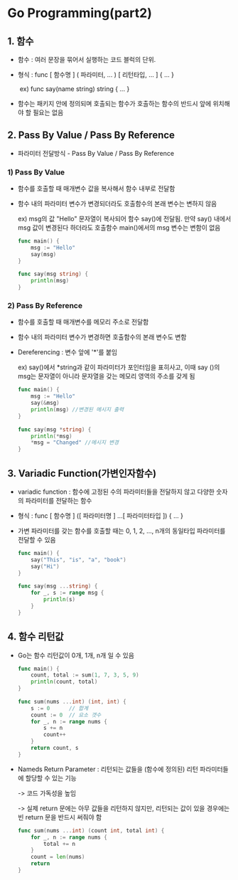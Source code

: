 # Go Programming(part2)

## 1. 함수

* 함수 : 여러 문장을 묶어서 실행하는 코드 블럭의 단위.

* 형식 : func [ 함수명 ] ( 파라미터, ... ) [ 리턴타입, ... ] { ... }

  ​		ex) func say(name string) string { ... }

* 함수는 패키지 안에 정의되며 호출되는 함수가 호출하는 함수의 반드시 앞에 위치해야 할 필요는 없음



## 2. Pass By Value / Pass By Reference

* 파라미터 전달방식 - Pass By Value / Pass By Reference

### 1) Pass By Value

* 함수를 호출할 때 매개변수 값을 복사해서 함수 내부로 전달함

* 함수 내의 파라미터 변수가 변경되더라도 호출함수의 본래 변수는 변하지 않음

  ex) msg의 값 "Hello" 문자열이 복사되어 함수 say()에 전달됨. 만약 say() 내에서 msg 값이 변경된다 하더라도 호출함수 main()에서의 msg 변수는 변함이 없음

  ```go
  func main() {
      msg := "Hello"
      say(msg)
  }
   
  func say(msg string) {
      println(msg)
  }
  ```

### 2) Pass By Reference

* 함수를 호출할 때 매개변수를 메모리 주소로 전달함

* 함수 내의 파라미터 변수가 변경하면 호출함수의 본래 변수도 변함

* Dereferencing : 변수 앞에 '*'를 붙임

  ex) say()에서 *string과 같이 파라미터가 포인터임을 표히사고, 이때 say ()의 msg는 문자열이 아니라 문자열을 갖는 메모리 영역의 주소를 갖게 됨

  ```go
  func main() {
      msg := "Hello"
      say(&msg)
      println(msg) //변경된 메시지 출력
  }
   
  func say(msg *string) {
      println(*msg)
      *msg = "Changed" //메시지 변경
  }
  ```

  

## 3. Variadic Function(가변인자함수)

* variadic function : 함수에 고정된 수의 파라미터들을 전달하지 않고 다양한 숫자의 파라미터를 전달하는 함수

* 형식 : func [ 함수명 ] ([ 파라미터명 ] ...[ 파라미터타입 ]) { ... }

* 가변 파라미터를 갖는 함수를 호출할 때는 0, 1, 2, ..., n개의 동일타입 파라미터를 전달할 수 있음

  ```go
  func main() {   
      say("This", "is", "a", "book")
      say("Hi")
  }
   
  func say(msg ...string) {
      for _, s := range msg {
          println(s)
      }
  }
  ```



## 4. 함수 리턴값

* Go는 함수 리턴값이 0개, 1개, n개 일 수 있음

  ```go
  func main() {
      count, total := sum(1, 7, 3, 5, 9)
      println(count, total)   
  }
   
  func sum(nums ...int) (int, int) {
      s := 0      // 합계
      count := 0  // 요소 갯수
      for _, n := range nums {
          s += n
          count++
      }
      return count, s
  }
  ```

* Nameds Return Parameter : 리턴되는 값들을 (함수에 정의된) 리턴 파라미터들에 할당할 수 있는 기능

  -> 코드 가독성을 높임

  -> 실제 return 문에는 아무 값들을 리턴하지 않지만, 리턴되는 값이 있을 경우에는 빈 return 문을 반드시 써줘야 함

  ```go
  func sum(nums ...int) (count int, total int) {
      for _, n := range nums {
          total += n
      }
      count = len(nums)
      return
  }
  ```

  